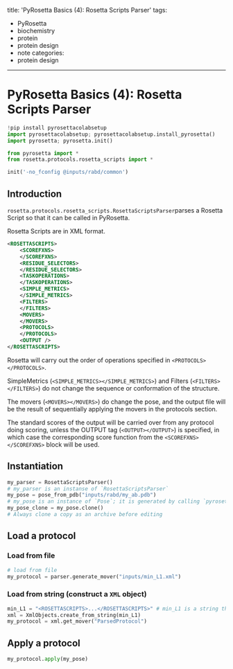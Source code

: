 title: 'PyRosetta Basics (4): Rosetta Scripts Parser'
tags:
  - PyRosetta
  - biochemistry
  - protein
  - protein design
  - note
categories:
  - protein design
---
# PyRosetta Basics (4): Rosetta Scripts Parser
```python
!pip install pyrosettacolabsetup
import pyrosettacolabsetup; pyrosettacolabsetup.install_pyrosetta()
import pyrosetta; pyrosetta.init()
```

```python
from pyrosetta import *
from rosetta.protocols.rosetta_scripts import *

init('-no_fconfig @inputs/rabd/common')
```

## Introduction
`rosetta.protocols.rosetta_scripts.RosettaScriptsParser`parses a Rosetta Script so that it can be called in PyRosetta.

Rosetta Scripts are in XML format.

```xml
<ROSETTASCRIPTS>
    <SCOREFXNS>
    </SCOREFXNS>
    <RESIDUE_SELECTORS>
    </RESIDUE_SELECTORS>
    <TASKOPERATIONS>
    </TASKOPERATIONS>
    <SIMPLE_METRICS>
    </SIMPLE_METRICS>
    <FILTERS>
    </FILTERS>
    <MOVERS>
    </MOVERS>
    <PROTOCOLS>
    </PROTOCOLS>
    <OUTPUT />
</ROSETTASCRIPTS>
```

Rosetta will carry out the order of operations specified in `<PROTOCOLS></PROTOCOLS>`. 

SimpleMetrics (`<SIMPLE_METRICS></SIMPLE_METRICS>`) and Filters (`<FILTERS></FILTERS>`) do not change the sequence or conformation of the structure.

The movers (`<MOVERS></MOVERS>`) do change the pose, and the output file will be the result of sequentially applying the movers in the protocols section. 

The standard scores of the output will be carried over from any protocol doing scoring, unless the OUTPUT tag (`<OUTPUT></OUTPUT>`) is specified, in which case the corresponding score function from the `<SCOREFXNS></SCOREFXNS>` block will be used. 

## Instantiation
```python
my_parser = RosettaScriptsParser()
# my_parser is an instanse of `RosettaScriptsParser`
my_pose = pose_from_pdb("inputs/rabd/my_ab.pdb")
# my_pose is an instance of `Pose`; it is generated by calling `pyrosetta.pose_from_pdb`
my_pose_clone = my_pose.clone()
# Always clone a copy as an archive before editing
```

## Load a protocol
### Load from file
```python
# load from file
my_protocol = parser.generate_mover("inputs/min_L1.xml")
```

### Load from string (construct a `XML` object)
```python
min_L1 = "<ROSETTASCRIPTS>...</ROSETTASCRIPTS>" # min_L1 is a string that is in XML format
xml = XmlObjects.create_from_string(min_L1)
my_protocol = xml.get_mover("ParsedProtocol")
```

## Apply a protocol
```python
my_protocol.apply(my_pose)
```

